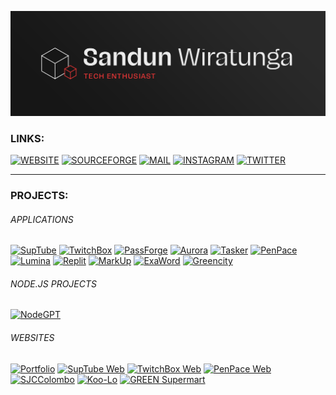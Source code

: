 [![banner](https://raw.githubusercontent.com/sandunwira/sandunwira/main/banner.png)](https://github.com/sandunwira)

### LINKS:

[![WEBSITE](https://img.shields.io/badge/WEBSITE-%23E73636.svg?style=for-the-badge)](https://sandun.me)
[![SOURCEFORGE](https://img.shields.io/badge/SOURCEFORGE-%23E73636.svg?style=for-the-badge&logo=sourceforge&logoColor=white)](https://sourceforge.net/u/sandunwira)
[![MAIL](https://img.shields.io/badge/MAIL-%23E73636.svg?style=for-the-badge&logo=maildotru&logoColor=white)](mailto:sandun.wira@outlook.com)
[![INSTAGRAM](https://img.shields.io/badge/INSTAGRAM-%23E73636.svg?style=for-the-badge&logo=instagram&logoColor=white)](https://www.instagram.com/sandunwira)
[![TWITTER](https://img.shields.io/badge/TWITTER-%23E73636.svg?style=for-the-badge&logo=twitter&logoColor=white)](https://twitter.com/sandunwira)

<hr>

### PROJECTS:

###### APPLICATIONS
[![SupTube](https://img.shields.io/badge/SupTube-%23ED1C24.svg?style=for-the-badge&logo=github&logoColor=white)](https://github.com/sandunwira/SupTube)
[![TwitchBox](https://img.shields.io/badge/TwitchBox-%23755CA7.svg?style=for-the-badge&logo=github&logoColor=white)](https://github.com/sandunwira/TwitchBox)
[![PassForge](https://img.shields.io/badge/PassForge-%23C33333.svg?style=for-the-badge&logo=github&logoColor=white)](https://github.com/sandunwira/PassForge)
[![Aurora](https://img.shields.io/badge/Aurora-%23C1184A.svg?style=for-the-badge&logo=github&logoColor=white)](https://github.com/sandunwira/Aurora)
[![Tasker](https://img.shields.io/badge/Tasker-%2343ADE9.svg?style=for-the-badge&logo=github&logoColor=white)](https://github.com/sandunwira/Tasker)
[![PenPace](https://img.shields.io/badge/PenPace-%232C88C3.svg?style=for-the-badge&logo=github&logoColor=white)](https://github.com/sandunwira/PenPace)
[![Lumina](https://img.shields.io/badge/Lumina-%236590BB.svg?style=for-the-badge&logo=github&logoColor=white)](https://github.com/teamkoolapps/Lumina)
[![Replit](https://img.shields.io/badge/Replit-%23EC5F07.svg?style=for-the-badge&logo=github&logoColor=white)](https://github.com/teamkoolapps/Replit)
[![MarkUp](https://img.shields.io/badge/MarkUp-%23424242.svg?style=for-the-badge&logo=github&logoColor=white)](https://github.com/teamkoolapps/MarkUp)
[![ExaWord](https://img.shields.io/badge/ExaWord-%2304395e.svg?style=for-the-badge&logo=github&logoColor=white)](https://github.com/sandunwira/ExaWord)
[![Greencity](https://img.shields.io/badge/Greencity-%23178600.svg?style=for-the-badge&logo=github&logoColor=white)](https://github.com/sandunwira/Greencity-CSharp)

###### NODE.JS PROJECTS
[![NodeGPT](https://img.shields.io/badge/Node_GPT-%23339933.svg?style=for-the-badge&logo=github&logoColor=white)](https://github.com/sandunwira/Node-GPT)

###### WEBSITES
[![Portfolio](https://img.shields.io/badge/Portfolio-%23E73636.svg?style=for-the-badge&logo=github&logoColor=white)](https://github.com/sandunwira/sandunwira.github.io)
[![SupTube Web](https://img.shields.io/badge/SupTube_Web-%23ED1C24.svg?style=for-the-badge&logo=github&logoColor=white)](https://github.com/sandunwira/SupTube-Web)
[![TwitchBox Web](https://img.shields.io/badge/TwitchBox_Web-%23755CA7.svg?style=for-the-badge&logo=github&logoColor=white)](https://github.com/sandunwira/TwitchBox-Web)
[![PenPace Web](https://img.shields.io/badge/PenPace_Web-%232C88C3.svg?style=for-the-badge&logo=github&logoColor=white)](https://github.com/sandunwira/PenPace-Web)
[![SJCColombo](https://img.shields.io/badge/SJCColombo-%231E4466.svg?style=for-the-badge&logo=github&logoColor=white)](https://github.com/sjccolombo/sjccolombo)
[![Koo-Lo](https://img.shields.io/badge/Koo_Lo-%231F59EC.svg?style=for-the-badge&logo=github&logoColor=white)](https://github.com/sandunwira/koo-lo.com)
[![GREEN Supermart](https://img.shields.io/badge/GREEN-%231DA31A.svg?style=for-the-badge&logo=github&logoColor=white)](https://github.com/Green-Supermart/GREEN)
